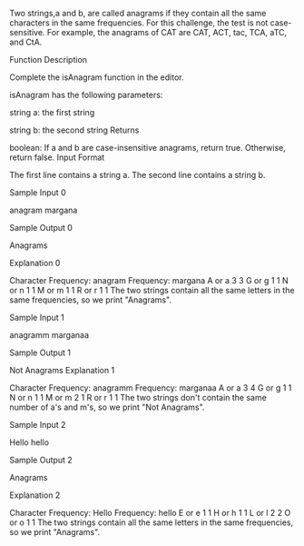 Two strings,a and b, are called anagrams if they contain all the same characters in the same frequencies.
For this challenge, the test is not case-sensitive. For example, the anagrams of CAT are CAT, ACT, tac, TCA, aTC, and CtA.

Function Description

Complete the isAnagram function in the editor.

isAnagram has the following parameters:

string a: the first string

string b: the second string
Returns

boolean: If a and b are case-insensitive anagrams, return true. Otherwise, return false.
Input Format

The first line contains a string a.
The second line contains a string b.

Sample Input 0

anagram
margana

Sample Output 0

Anagrams

Explanation 0

Character	Frequency: anagram	Frequency: margana
A or a	3	3
G or g	1	1
N or n	1	1
M or m	1	1
R or r	1	1
The two strings contain all the same letters in the same frequencies, so we print "Anagrams".

Sample Input 1

anagramm
marganaa

Sample Output 1

Not Anagrams
Explanation 1

Character	Frequency: anagramm	Frequency: marganaa
A or a	3	4
G or g	1	1
N or n	1	1
M or m	2	1
R or r	1	1
The two strings don't contain the same number of a's and m's, so we print "Not Anagrams".

Sample Input 2

Hello
hello

Sample Output 2

Anagrams

Explanation 2

Character	Frequency: Hello	Frequency: hello
E or e	1	1
H or h	1	1
L or l	2	2
O or o	1	1
The two strings contain all the same letters in the same frequencies, so we print "Anagrams".
